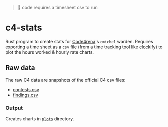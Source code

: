 > 🚧  code requires a timesheet csv to run

# c4-stats

Rust program to create stats for [Code4rena](https://code4rena.com/leaderboard)'s `cmichel` warden.
Requires exporting a time sheet as a `csv` file (from a time tracking tool like [clockify](https://clockify.me/)) to plot the hours worked & hourly rate charts.

## Raw data

The raw C4 data are snapshots of the official C4 csv files:

- [contests.csv](https://raw.githubusercontent.com/code-423n4/code423n4.com/main/_data/contests/contests.csv)
- [findings.csv](https://raw.githubusercontent.com/code-423n4/code423n4.com/main/_data/findings/findings.csv)

### Output

Creates charts in [`plots`](./plots) directory.
